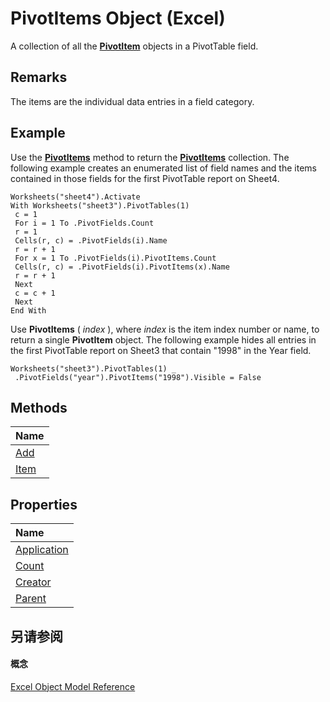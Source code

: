 
# PivotItems Object (Excel)

A collection of all the  **[PivotItem](5829a1d9-0924-9ce8-1120-229e4595285a.md)** objects in a PivotTable field.


## Remarks

 The items are the individual data entries in a field category.


## Example

Use the  **[PivotItems](5ec5fa1e-a080-2cbf-e4d4-b15d39e13ac5.md)** method to return the **[PivotItems](df47021a-2b06-fa10-5712-58956c7ffe07.md)** collection. The following example creates an enumerated list of field names and the items contained in those fields for the first PivotTable report on Sheet4.


```
Worksheets("sheet4").Activate 
With Worksheets("sheet3").PivotTables(1) 
 c = 1 
 For i = 1 To .PivotFields.Count 
 r = 1 
 Cells(r, c) = .PivotFields(i).Name 
 r = r + 1 
 For x = 1 To .PivotFields(i).PivotItems.Count 
 Cells(r, c) = .PivotFields(i).PivotItems(x).Name 
 r = r + 1 
 Next 
 c = c + 1 
 Next 
End With
```

Use  **PivotItems** ( _index_ ), where _index_ is the item index number or name, to return a single **PivotItem** object. The following example hides all entries in the first PivotTable report on Sheet3 that contain "1998" in the Year field.




```
Worksheets("sheet3").PivotTables(1) _ 
 .PivotFields("year").PivotItems("1998").Visible = False
```


## Methods



|**Name**|
|:-----|
|[Add](2d24bb3f-e765-c78c-bef0-787db82056c7.md)|
|[Item](2ce0e125-1613-4dd9-9afa-623f6cca52b7.md)|

## Properties



|**Name**|
|:-----|
|[Application](53cdfd4f-4ae7-da94-074c-e1b75fd5cb95.md)|
|[Count](dcc79182-e361-1ecc-0e39-b803a6445903.md)|
|[Creator](9d055e55-5ca3-a763-cd0b-acb742f55d12.md)|
|[Parent](3a99094c-c874-8bd4-3d3c-7da485c18c67.md)|

## 另请参阅


#### 概念


[Excel Object Model Reference](11ea8598-8a20-92d5-f98b-0da04263bf2c.md)